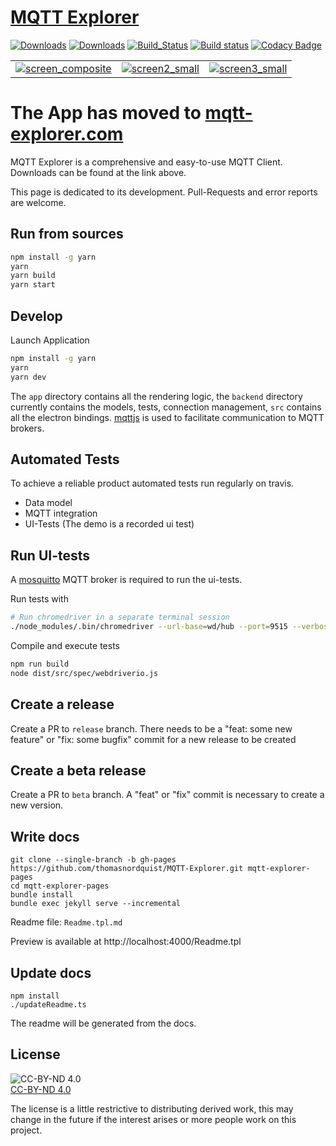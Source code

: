 # [MQTT Explorer](https://mqtt-explorer.com)

[![Downloads](https://img.shields.io/github/release/thomasnordquist/mqtt-explorer.svg)](https://travis-ci.org/thomasnordquist/MQTT-Explorer/releases)
[![Downloads](https://img.shields.io/github/downloads/thomasnordquist/mqtt-explorer/total.svg)](https://travis-ci.org/thomasnordquist/MQTT-Explorer/releases)
[![Build_Status](https://travis-ci.org/thomasnordquist/MQTT-Explorer.svg?branch=master)](https://travis-ci.org/thomasnordquist/MQTT-Explorer)
[![Build status](https://ci.appveyor.com/api/projects/status/c35tkm29rm4m5364/branch/master?svg=true)](https://ci.appveyor.com/project/thomasnordquist/mqtt-explorer/branch/master)
[![Codacy Badge](https://api.codacy.com/project/badge/Grade/47b26e03fce543ceac7914214482334a)](https://app.codacy.com/app/thomasnordquist/MQTT-Explorer?utm_source=github.com&utm_medium=referral&utm_content=thomasnordquist/MQTT-Explorer&utm_campaign=Badge_Grade_Dashboard)

|                                                                                                                                     |                                                                                                                |                                                                                                                |
| :---------------------------------------------------------------------------------------------------------------------------------: | :------------------------------------------------------------------------------------------------------------: | :------------------------------------------------------------------------------------------------------------: |
| [![screen_composite](https://mqtt-explorer.com/img/screen-composite_small.png)](https://mqtt-explorer.com/img/screen-composite.png) | [![screen2_small](https://mqtt-explorer.com/img/screen2_small.png)](https://mqtt-explorer.com/img/screen2.png) | [![screen3_small](https://mqtt-explorer.com/img/screen3_small.png)](https://mqtt-explorer.com/img/screen3.png) |

# The App has moved to [mqtt-explorer.com](https://mqtt-explorer.com)

MQTT Explorer is a comprehensive and easy-to-use MQTT Client.  
Downloads can be found at the link above.

This page is dedicated to its development.
Pull-Requests and error reports are welcome.

## Run from sources

```bash
npm install -g yarn
yarn
yarn build
yarn start
```

## Develop

Launch Application

```bash
npm install -g yarn
yarn
yarn dev
```

The `app` directory contains all the rendering logic, the `backend` directory currently contains the models, tests, connection management, `src` contains all the electron bindings. [mqttjs](https://github.com/mqttjs/MQTT.js) is used to facilitate communication to MQTT brokers.

## Automated Tests

To achieve a reliable product automated tests run regularly on travis.

- Data model
- MQTT integration
- UI-Tests (The demo is a recorded ui test)

## Run UI-tests

A [mosquitto](https://mosquitto.org/) MQTT broker is required to run the ui-tests.

Run tests with

```bash
# Run chromedriver in a separate terminal session
./node_modules/.bin/chromedriver --url-base=wd/hub --port=9515 --verbose
```

Compile and execute tests

```bash
npm run build
node dist/src/spec/webdriverio.js
```

## Create a release

Create a PR to `release` branch.
There needs to be a "feat: some new feature" or "fix: some bugfix" commit for a new release to be created

## Create a beta release

Create a PR to `beta` branch. A "feat" or "fix" commit is necessary to create a new version.

## Write docs

```
git clone --single-branch -b gh-pages https://github.com/thomasnordquist/MQTT-Explorer.git mqtt-explorer-pages
cd mqtt-explorer-pages
bundle install
bundle exec jekyll serve --incremental
```

Readme file: `Readme.tpl.md`

Preview is available at
http://localhost:4000/Readme.tpl

## Update docs

```
npm install
./updateReadme.ts
```

The readme will be generated from the docs.

## License

![CC-BY-ND 4.0](https://img.shields.io/badge/License-CC%20BY--ND%204.0-blue.svg)  
[CC-BY-ND 4.0](https://creativecommons.org/licenses/by-nd/4.0/)

The license is a little restrictive to distributing derived work, this may change in the future if the interest arises or more people work on this project.
